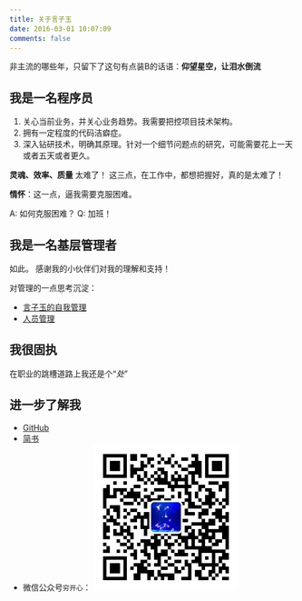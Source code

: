 ```yaml
---
title: 关于言子玉
date: 2016-03-01 10:07:09
comments: false
---
```



非主流的哪些年，只留下了这句有点装B的话语：**仰望星空，让泪水倒流**


## 我是一名程序员
1. 关心当前业务，并关心业务趋势。我需要把控项目技术架构。
2. 拥有一定程度的代码洁癖症。
3. 深入钻研技术，明确其原理。针对一个细节问题点的研究，可能需要花上一天或者五天或者更久。

**灵魂、效率、质量**
太难了！
这三点，在工作中，都想把握好，真的是太难了！

**情怀**：这一点，逼我需要克服困难。

A: 如何克服困难？
Q: 加班！



## 我是一名基层管理者
如此。
感谢我的小伙伴们对我的理解和支持！

对管理的一点思考沉淀：

- [言子玉的自我管理](http://xb-paul.github.io/2019/08/27/言子玉的自我管理/)
- [人员管理](http://xb-paul.github.io/2019/08/27/人员管理/)

## 我很固执
在职业的跳槽道路上我还是个“_处_”

## 进一步了解我

- [GitHub](https://github.com/XB-Paul)
- [简书](https://www.jianshu.com/u/72a7e92f0df5)
- 微信公众号`穷开心`：
![](wechat-mp-qcode.jpg)



